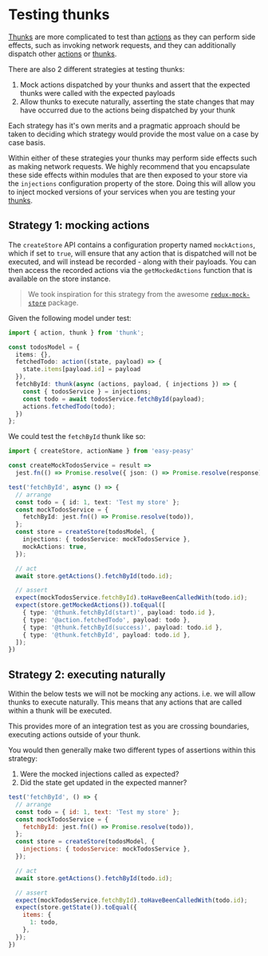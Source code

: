 # Testing thunks

[Thunks](/docs/api/thunk.html) are more complicated to test than [actions](/docs/api/action.html) as they can perform side effects, such as invoking network requests, and they can additionally dispatch other [actions](/docs/api/action.html) or [thunks](/docs/api/thunk.html).

There are also 2 different strategies at testing thunks:

1. Mock actions dispatched by your thunks and assert that the expected thunks were called with the expected payloads
1. Allow thunks to execute naturally, asserting the state changes that may have occurred due to the actions being dispatched by your thunk

Each strategy has it's own merits and a pragmatic approach should be taken to deciding which strategy would provide the most value on a case by case basis.

Within either of these strategies your thunks may perform side effects such as making network requests. We highly recommend that you encapsulate these side effects within modules that are then exposed to your store via the `injections` configuration property of the store. Doing this will allow you to inject mocked versions of your services when you are testing your [thunks](/docs/api/thunk.html).

## Strategy 1: mocking actions

The `createStore` API contains a configuration property named `mockActions`, which if set to `true`, will ensure that any action that is dispatched will not be executed, and will instead be recorded - along with their payloads. You can then access the recorded actions via the `getMockedActions` function that is available on the store instance. 

> We took inspiration for this strategy from the awesome [`redux-mock-store`](https://github.com/dmitry-zaets/redux-mock-store) package.

Given the following model under test:

```typescript
import { action, thunk } from 'thunk';

const todosModel = {
  items: {},
  fetchedTodo: action((state, payload) => {
    state.items[payload.id] = payload
  }),
  fetchById: thunk(async (actions, payload, { injections }) => {
    const { todosService } = injections;
    const todo = await todosService.fetchById(payload);
    actions.fetchedTodo(todo);
  })
};
```

We could test the `fetchById` thunk like so:

```typescript
import { createStore, actionName } from 'easy-peasy'

const createMockTodosService = result =>
  jest.fn(() => Promise.resolve({ json: () => Promise.resolve(response) }))

test('fetchById', async () => {
  // arrange
  const todo = { id: 1, text: 'Test my store' };
  const mockTodosService = {
    fetchById: jest.fn(() => Promise.resolve(todo)),
  };
  const store = createStore(todosModel, {
    injections: { todosService: mockTodosService },
    mockActions: true,
  });

  // act
  await store.getActions().fetchById(todo.id);

  // assert
  expect(mockTodosService.fetchById).toHaveBeenCalledWith(todo.id);
  expect(store.getMockedActions()).toEqual([
    { type: '@thunk.fetchById(start)', payload: todo.id },
    { type: '@action.fetchedTodo', payload: todo },
    { type: '@thunk.fetchById(success)', payload: todo.id },
    { type: '@thunk.fetchById', payload: todo.id },
  ]);
})
```

## Strategy 2: executing naturally

Within the below tests we will not be mocking any actions. i.e. we will allow thunks to execute naturally. This means that any actions that are called within a thunk will be executed.

This provides more of an integration test as you are crossing boundaries, executing actions outside of your thunk.

You would then generally make two different types of assertions within
this strategy:

  1. Were the mocked injections called as expected?
  2. Did the state get updated in the expected manner?

```javascript
test('fetchById', () => {
  // arrange
  const todo = { id: 1, text: 'Test my store' };
  const mockTodosService = {
    fetchById: jest.fn(() => Promise.resolve(todo)),
  };
  const store = createStore(todosModel, {
    injections: { todosService: mockTodosService },
  });

  // act
  await store.getActions().fetchById(todo.id);

  // assert
  expect(mockTodosService.fetchById).toHaveBeenCalledWith(todo.id);
  expect(store.getState()).toEqual({
    items: {
      1: todo,
    },
  });
})
```